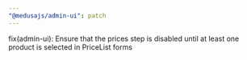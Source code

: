 ```yaml
---
"@medusajs/admin-ui": patch
---
```


fix(admin-ui): Ensure that the prices step is disabled until at least one product is selected in PriceList forms

